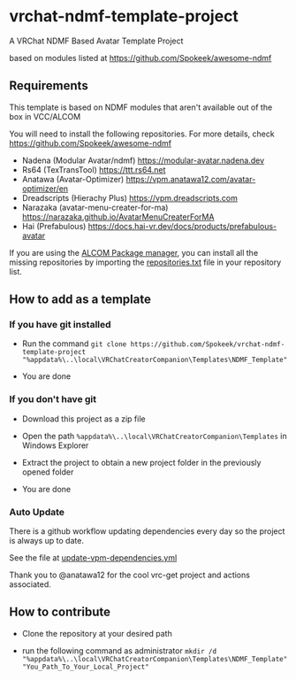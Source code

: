 # vrchat-ndmf-template-project

A VRChat NDMF Based Avatar Template Project

based on modules listed at <https://github.com/Spokeek/awesome-ndmf>

## Requirements

This template is based on NDMF modules that aren't available out of the box in VCC/ALCOM

You will need to install the following repositories.
For more details, check <https://github.com/Spokeek/awesome-ndmf>

- Nadena (Modular Avatar/ndmf) <https://modular-avatar.nadena.dev>
- Rs64 (TexTransTool) <https://ttt.rs64.net>
- Anatawa (Avatar-Optimizer) <https://vpm.anatawa12.com/avatar-optimizer/en>
- Dreadscripts (Hierachy Plus) <https://vpm.dreadscripts.com>
- Narazaka (avatar-menu-creater-for-ma) <https://narazaka.github.io/AvatarMenuCreaterForMA>
- Hai (Prefabulous) <https://docs.hai-vr.dev/docs/products/prefabulous-avatar>

If you are using the [ALCOM Package manager](https://vrc-get.anatawa12.com/alcom/), you can install all the missing repositories by importing the [repositories.txt](repositories.txt) file in your repository list.

## How to add as a template

### If you have git installed

- Run the command `git clone https://github.com/Spokeek/vrchat-ndmf-template-project "%appdata%\..\local\VRChatCreatorCompanion\Templates\NDMF_Template"`

- You are done

### If you don't have git

- Download this project as a zip file

- Open the path `%appdata%\..\local\VRChatCreatorCompanion\Templates` in Windows Explorer

- Extract the project to obtain a new project folder in the previously opened folder

- You are done

### Auto Update

There is a github workflow updating dependencies every day so the project is always up to date.

See the file at [update-vpm-dependencies.yml](.github/workflows/update-vpm-dependencies.yml)

Thank you to @anatawa12 for the cool vrc-get project and actions associated.

## How to contribute

- Clone the repository at your desired path

- run the following command as administrator `mkdir /d "%appdata%\..\local\VRChatCreatorCompanion\Templates\NDMF_Template" "You_Path_To_Your_Local_Project"`
